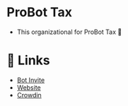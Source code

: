 # ProBot Tax

- This organizational for ProBot Tax 🤗

# 🌟 Links

- [Bot Invite](https://pbtax.xyz/invite)
- [Website](https://pbtax.xyz)
- [Crowdin](https://crowdin.com/project/probot-tax)
